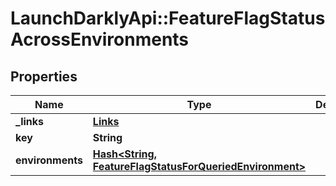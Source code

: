 # LaunchDarklyApi::FeatureFlagStatusAcrossEnvironments

## Properties
Name | Type | Description | Notes
------------ | ------------- | ------------- | -------------
**_links** | [**Links**](Links.md) |  | [optional] 
**key** | **String** |  | [optional] 
**environments** | [**Hash&lt;String, FeatureFlagStatusForQueriedEnvironment&gt;**](FeatureFlagStatusForQueriedEnvironment.md) |  | [optional] 


